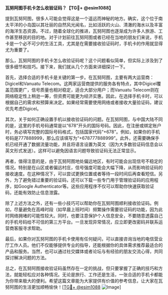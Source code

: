 **瓦努阿图手机卡怎么收验证码？【TG💪+ @esim1088】**

提到瓦努阿图，很多人可能会觉得这是一个遥远而神秘的地方。确实，这个位于南太平洋的小岛国以其壮丽的自然风光闻名，比如活跃的火山、清澈的海水以及丰富的海洋生态资源。不过，随着全球化的推进，瓦努阿图也逐渐成为许多人旅游、工作甚至移民的目的地。对于计划前往瓦努阿图或者已经在当地的朋友们来说，手机卡是一个必不可少的生活工具，尤其是在需要接收验证码时，手机卡的作用就显得尤为重要了。

那么，瓦努阿图的手机卡怎么收验证码呢？这个问题看似简单，但实际上涉及到了很多细节和技巧。接下来，我们就从几个方面来详细探讨一下。

首先，选择合适的手机卡是关键的第一步。在瓦努阿图，主要有两大运营商：Digicel和Vanuatu Telecom。这两家运营商提供的服务各有特点，其中Digicel覆盖范围更广，信号质量也相对稳定，适合大部分用户；而Vanuatu Telecom则在网络稳定性上稍逊一筹，但资费可能更为经济实惠。因此，在选择手机卡时，可以根据自己的需求和预算来决定。如果经常需要使用网络或者接收大量验证码，建议优先考虑Digicel。

其次，关于如何正确设置手机以接收验证码的问题。在瓦努阿图，与中国大陆不同的是，这里的手机号码通常是以“678”开头的国际号码。因此，在注册或绑定账户时，务必填写完整的国际号码格式，包括国家代码“+678”。例如，如果你的手机号码是777888999，那么应该填写为“+678777888999”。此外，还需要确保手机已经开通了数据流量功能，并且将语言设置为英文（因为大多数验证码信息会以英文形式发送）。这样可以避免因语言问题导致验证码无法正常显示。

再者，值得注意的是，由于瓦努阿图地处偏远地区，有时可能会出现信号不稳定的情况。特别是在山区或者偏远村庄，信号强度可能会大幅下降，从而影响验证码的接收速度。在这种情况下，可以尝试更换位置或者等待一段时间后再查看短信。另外，为了避免错过重要的验证码，还可以下载一些专门用于管理验证码的应用程序，如Google Authenticator等。这些应用程序不仅可以帮助你快速获取验证码，还能有效防止信息泄露。

除了上述方法之外，还有一些小技巧可以帮助你在瓦努阿图顺利接收验证码。例如，尽量避免在高峰时段（如早晨上班时间）频繁操作需要验证码的功能，因为此时网络拥堵的可能性较大。同时，也要注意保护个人信息安全，不要随意透露自己的手机号码给不可信的第三方平台。一旦发现异常情况，应立即更改密码并联系运营商客服寻求帮助。

最后，如果你对瓦努阿图的手机卡使用有任何疑问，可以直接咨询当地的电信营业厅工作人员。他们不仅能够提供专业的指导，还能根据你的具体需求推荐最适合的产品和服务。当然，也可以通过社交媒体或者论坛与有经验的朋友交流心得，共同探讨解决问题的方法。

总之，在瓦努阿图接收验证码虽然存在一定的挑战，但只要掌握了正确的技巧和方法，就能轻松应对各种情况。无论是旅行、工作还是生活，一张合适的手机卡都能为你带来极大的便利。希望这篇文章能为大家提供有价值的参考信息，让大家在瓦努阿图的生活更加顺畅愉快！[[TG💪+ @esim1088](https://t.me/s/esim1088) ![Image](https://i.postimg.cc/4NQfJmqS/Snipaste-2025-05-13-00-14-12.png)]
